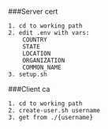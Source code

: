 ###Server cert

	1. cd to working path
	2. edit .env with vars:
		COUNTRY
		STATE
		LOCATION
		ORGANIZATION
		COMMON_NAME
	3. setup.sh

###Client ca

	1. cd to working path
	2. create-user.sh username
	3. get from ./{username}
